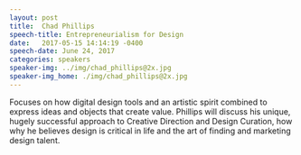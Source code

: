 ```yaml
---
layout: post
title:  Chad Phillips
speech-title: Entrepreneurialism for Design
date:   2017-05-15 14:14:19 -0400
speech-date: June 24, 2017
categories: speakers
speaker-img: ../img/chad_phillips@2x.jpg
speaker-img_home: ./img/chad_phillips@2x.jpg
---
```

Focuses on how digital design tools and an artistic spirit combined to express ideas and objects that create value. Phillips will discuss his unique, hugely successful approach to Creative Direction and Design Curation, how why he believes design is critical in life and the art of finding and marketing design talent.

